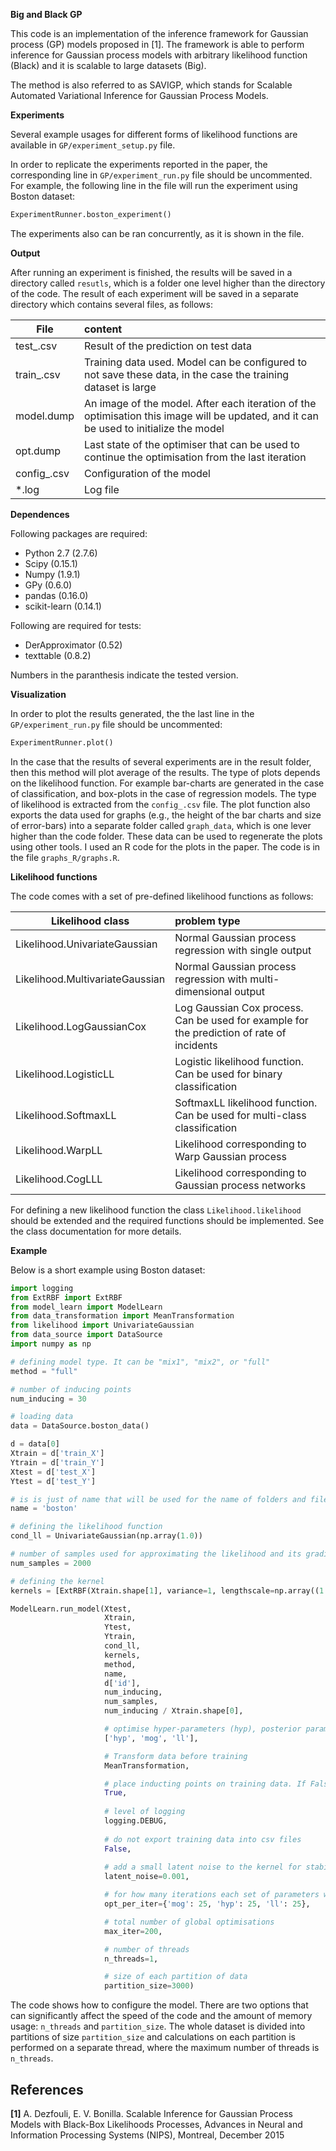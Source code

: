**Big and Black GP**


This code is an implementation of the inference framework for Gaussian process (GP) models proposed in [1]. The framework is able to perform
inference for Gaussian process models with arbitrary likelihood function (Black) and it is scalable to large datasets (Big).


The method is also referred to as SAVIGP, which stands for Scalable Automated Variational Inference for Gaussian Process Models.

**Experiments**

Several example usages for different forms of likelihood functions are available in `GP/experiment_setup.py` file. 

In order to replicate the experiments reported in the paper, the corresponding line in `GP/experiment_run.py` file should be uncommented. For example, 
the following line in the file will run the experiment using Boston dataset:
```python
ExperimentRunner.boston_experiment()
```

The experiments also can be ran concurrently, as it is shown in the file.

**Output**

After running an experiment is finished, the results will be saved in a directory called `resutls`, which is a folder one level higher than the directory of the code. 
The result of each experiment will be saved in a separate directory which contains several files, as follows:

| File        | content|
| ------------- |:-----|
| test_.csv      | Result of the prediction on test data |
| train_.csv      | Training data used. Model can be configured to not save these data, in the case the training dataset is large|
| model.dump | An image of the model. After each iteration of the optimisation this image will be updated, and it can be used to initialize the model|
|opt.dump| Last state of the optimiser that can be used to continue the optimisation from the last iteration|
|config_.csv| Configuration of the model|
|\*.log|Log file|

**Dependences**

Following packages are required:
* Python 2.7 (2.7.6)
* Scipy (0.15.1)
* Numpy (1.9.1)
* GPy (0.6.0)
* pandas (0.16.0)
* scikit-learn (0.14.1)

Following are required for tests:
* DerApproximator (0.52)
* texttable (0.8.2)

Numbers in the paranthesis indicate the tested version.

**Visualization**

In order to plot the results generated, the the last line in the `GP/experiment_run.py` file should be uncommented:

```Python
ExperimentRunner.plot()
```

In the case that the results of several experiments are in the result folder, then this method will plot average of the results. The type of plots
depends on the likelihood function. For example bar-charts are generated in the case of classification, and box-plots in the case of regression models. The 
type of likelihood is extracted from the `config_.csv` file. The plot function also exports the data used for graphs (e.g., the height of the bar charts and 
size of error-bars) into a separate folder called `graph_data`, which is one lever higher than the code folder. These data can be used to regenerate the plots
using other tools. I used an R code for the plots in the paper. The code is in the file `graphs_R/graphs.R`.

**Likelihood functions**

The code comes with a set of pre-defined likelihood functions as follows:

| Likelihood class       |problem type|
| ------------- |:-----|
|Likelihood.UnivariateGaussian|Normal Gaussian process regression with single output|
|Likelihood.MultivariateGaussian|Normal Gaussian process regression with multi-dimensional output|
|Likelihood.LogGaussianCox|Log Gaussian Cox process. Can be used for example for the prediction of rate of incidents|
|Likelihood.LogisticLL|Logistic likelihood function. Can be used for binary classification|
|Likelihood.SoftmaxLL|SoftmaxLL likelihood function. Can be used for multi-class classification|
|Likelihood.WarpLL|Likelihood corresponding to Warp Gaussian process|
|Likelihood.CogLLL|Likelihood corresponding to Gaussian process networks|


For defining a new likelihood function the class `Likelihood.likelihood` should be extended and the required functions should be implemented.
See the class documentation for more details.

**Example**

Below is a short example using Boston dataset:

```python
import logging
from ExtRBF import ExtRBF
from model_learn import ModelLearn
from data_transformation import MeanTransformation
from likelihood import UnivariateGaussian
from data_source import DataSource
import numpy as np

# defining model type. It can be "mix1", "mix2", or "full"
method = "full"

# number of inducing points
num_inducing = 30

# loading data
data = DataSource.boston_data()

d = data[0]
Xtrain = d['train_X']
Ytrain = d['train_Y']
Xtest = d['test_X']
Ytest = d['test_Y']

# is is just of name that will be used for the name of folders and files when exporting results
name = 'boston'

# defining the likelihood function
cond_ll = UnivariateGaussian(np.array(1.0))

# number of samples used for approximating the likelihood and its gradients
num_samples = 2000

# defining the kernel
kernels = [ExtRBF(Xtrain.shape[1], variance=1, lengthscale=np.array((1.,)), ARD = False)]

ModelLearn.run_model(Xtest,
                     Xtrain,
                     Ytest,
                     Ytrain,
                     cond_ll,
                     kernels,
                     method,
                     name,
                     d['id'],
                     num_inducing,
                     num_samples,
                     num_inducing / Xtrain.shape[0],

                     # optimise hyper-parameters (hyp), posterior parameters (mog), and likelihood parameters (ll)
                     ['hyp', 'mog', 'll'],

                     # Transform data before training
                     MeanTransformation,

                     # place inducting points on training data. If False, they will be places using clustering
                     True,
                     
                     # level of logging
                     logging.DEBUG,
                     
                     # do not export training data into csv files
                     False,
                     
                     # add a small latent noise to the kernel for stability of numerical computations
                     latent_noise=0.001,

                     # for how many iterations each set of parameters will be optimised
                     opt_per_iter={'mog': 25, 'hyp': 25, 'll': 25},

                     # total number of global optimisations
                     max_iter=200,

                     # number of threads
                     n_threads=1,

                     # size of each partition of data
                     partition_size=3000)

```
                     
The code shows how to configure the model. There are two options that can significantly affect the speed of the code and 
the amount of memory usage: `n_threads` and `partition_size`. The whole dataset is divided into partitions of size
 `partition_size` and calculations on each partition is performed on a separate thread, where the maximum number of threads is `n_threads`. 

References
----------

**[1]** A. Dezfouli, E. V. Bonilla. Scalable Inference for Gaussian Process Models with Black-Box Likelihoods
    Processes, Advances in Neural and Information Processing Systems (NIPS),
    Montreal, December 2015
